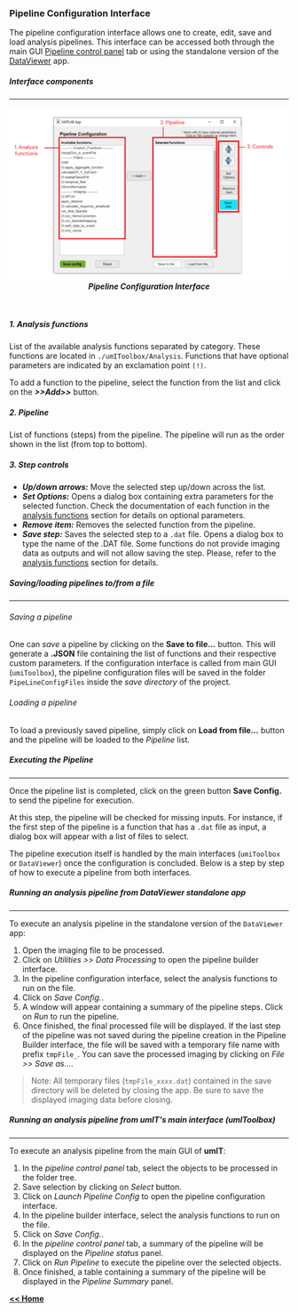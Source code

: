 ### Pipeline Configuration Interface

The pipeline configuration interface allows one to create, edit, save and load analysis pipelines.
This interface can be accessed both through the main GUI [Pipeline control panel](/../../docs/userDocs/maingui_pipeline.md) tab or using the standalone version of the [DataViewer](/dataviewer.md) app.
##### Interface components
___
<p align="center">
  <img alt="PipelineConfigGUIFig1" src="../../assets/img/pipelineConfigGUI_fig1.png"/> <br>
  <em><strong>Pipeline Configuration Interface</strong></em>
</p><br>

##### 1. Analysis functions
List of the available analysis functions separated by category. These functions are located in `./umIToolbox/Analysis`.
Functions that have optional parameters are indicated by an exclamation point `(!)`.

To add a function to the pipeline, select the function from the list and click on the ***>>Add>>*** button.
##### 2. Pipeline
List of functions (steps) from the pipeline. The pipeline will run as the order shown in the list (from top to bottom).

##### 3. Step controls
* ***Up/down arrows:*** Move the selected step up/down across the list.
* ***Set Options:*** Opens a dialog box containing extra parameters for the selected function. Check the documentation of each function in the [analysis functions](/../../index.md/#analysisfunctions) section for details on optional parameters.
* ***Remove item:*** Removes the selected function from the pipeline.
* ***Save step:*** Saves the selected step to a  `.dat` file. Opens a dialog box to type the name of the .DAT file. Some functions do not provide imaging data as outputs and will not allow saving the step. Please, refer to the [analysis functions](/../../index.md/#analysisfunctions) section for details.

##### Saving/loading pipelines to/from a file
___

###### Saving a pipeline
One can *save* a pipeline by clicking on the **Save to file...** button. This will generate a **.JSON** file containing the list of functions and their respective custom parameters. If the configuration interface is called from main GUI (`umiToolbox`), the pipeline configuration files will be saved in the folder `PipeLineConfigFiles` inside the *save directory* of the project.
###### Loading a pipeline
To load a previously saved pipeline, simply click on **Load from file...** button and the pipeline will be loaded to the *Pipeline* list.

##### Executing the Pipeline
___

Once the pipeline list is completed, click on the green button **Save Config.** to send the pipeline for execution.

At this step, the pipeline will be checked for missing inputs. For instance, if the first step of the pipeline is a function that has a `.dat` file as input, a dialog box will appear with a list of files to select.

The pipeline execution itself is handled by the main interfaces (`umiToolbox` or `DataViewer`) once the configuration is concluded. Below is a step by step of how to execute a pipeline from both interfaces.

##### Running an analysis pipeline from *DataViewer* standalone app
___

To execute an analysis pipeline in the standalone version of the `DataViewer` app:
1. Open the imaging file to be processed.
2. Click on *Utilities >> Data Processing* to open the pipeline builder interface.
3. In the pipeline configuration interface, select the analysis functions to run on the file.
4. Click on *Save Config.*.
5. A window will appear containing a summary of the pipeline steps. Click on *Run* to run the pipeline.
6. Once finished, the final processed file will be displayed. If the last step of the pipeline was not saved during the pipeline creation in the Pipeline Builder interface, the file will be saved with a temporary file name with prefix ```tmpFile_```. You can save the processed imaging by clicking on *File >> Save as...*.

> Note: All temporary files (```tmpFile_xxxx.dat```) contained in the save directory will be deleted by closing the app. Be sure to save the displayed imaging data before closing.

##### Running an analysis pipeline from umIT's main interface (umIToolbox)
___

To execute an analysis pipeline from the main GUI of **umIT**:

1. In the *pipeline control panel* tab, select the objects to be processed in the folder tree.
2. Save selection by clicking on *Select* button.
3. Click on *Launch Pipeline Config* to open the pipeline configuration interface.
2. In the pipeline builder interface, select the analysis functions to run on the file.
3. Click on *Save Config.*.
4. In the *pipeline control panel* tab, a summary of the pipeline will be displayed on the *Pipeline status* panel.
5. Click on *Run Pipeline* to execute the pipeline over the selected objects.
6. Once finished, a table containing a summary of the pipeline will be displayed in the *Pipeline Summary* panel.


[**<< Home**](/index.md)
